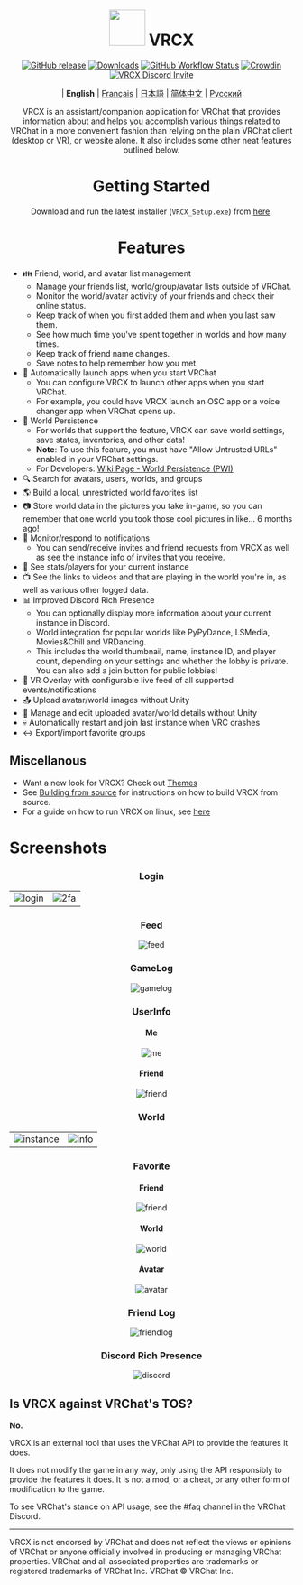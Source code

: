<div align="center">

# <img src="https://raw.githubusercontent.com/vrcx-team/VRCX/master/VRCX.ico" width="64" height="64"> </img> VRCX

[![GitHub release](https://img.shields.io/github/release/vrcx-team/VRCX.svg)](https://github.com/vrcx-team/VRCX/releases/latest)
[![Downloads](https://img.shields.io/github/downloads/vrcx-team/VRCX/total?color=6451f1)](https://github.com/vrcx-team/VRCX/releases/latest)
[![GitHub Workflow Status](https://github.com/vrcx-team/VRCX/actions/workflows/github_actions.yml/badge.svg)](https://github.com/vrcx-team/VRCX/actions/workflows/github_actions.yml)
[![Crowdin](https://badges.crowdin.net/vrcx/localized.svg)](https://crowdin.com/project/vrcx)
[![VRCX Discord Invite](https://img.shields.io/discord/854071236363550763?color=%237289DA&logo=discord&logoColor=white&label=discord)](https://vrcx.pypy.moe/discord)


| **English** | [Français](./README.fr.md) | [日本語](./README.jp.md) | [简体中文](./README.zh_CN.md) | [Русский](./README.ru_RU.md)

VRCX is an assistant/companion application for VRChat that provides information about and helps you accomplish various things related to VRChat in a more convenient fashion than relying on the plain VRChat client (desktop or VR), or website alone. It also includes some other neat features outlined below.

# Getting Started

<div align="center">

Download and run the latest installer (`VRCX_Setup.exe`) from [here](https://github.com/vrcx-team/VRCX/releases/latest).

# Features

<div align="left">

- :family: Friend, world, and avatar list management
  - Manage your friends list, world/group/avatar lists outside of VRChat.
  - Monitor the world/avatar activity of your friends and check their online status.
  - Keep track of when you first added them and when you last saw them.
  - See how much time you've spent together in worlds and how many times.
  - Keep track of friend name changes.
  - Save notes to help remember how you met.
- :electric_plug: Automatically launch apps when you start VRChat
  - You can configure VRCX to launch other apps when you start VRChat.
  - For example, you could have VRCX launch an OSC app or a voice changer app when VRChat opens up.
- :floppy_disk: World Persistence
  - For worlds that support the feature, VRCX can save world settings, save states, inventories, and other data!
  - **Note**: To use this feature, you must have "Allow Untrusted URLs" enabled in your VRChat settings.
  - For Developers: [Wiki Page - World Persistence (PWI)](<https://github.com/vrcx-team/VRCX/wiki/World-Persistence-(PWI)>)
- :mag: Search for avatars, users, worlds, and groups
- :earth_americas: Build a local, unrestricted world favorites list
- :camera: Store world data in the pictures you take in-game, so you can remember that one world you took those cool pictures in like... 6 months ago!
- :bell: Monitor/respond to notifications
  - You can send/receive invites and friend requests from VRCX as well as see the instance info of invites that you receive.
- :scroll: See stats/players for your current instance
- :tv: See the links to videos and that are playing in the world you're in, as well as various other logged data.
- :bar_chart: Improved Discord Rich Presence
  - You can optionally display more information about your current instance in Discord.
  - World integration for popular worlds like PyPyDance, LSMedia, Movies&Chill and VRDancing.
  - This includes the world thumbnail, name, instance ID, and player count, depending on your settings and whether the lobby is private. You can also add a join button for public lobbies!
- :crystal_ball: VR Overlay with configurable live feed of all supported events/notifications
- :outbox_tray: Upload avatar/world images without Unity
- :page_facing_up: Manage and edit uploaded avatar/world details without Unity
- :skull: Automatically restart and join last instance when VRC crashes
- :left_right_arrow: Export/import favorite groups

## Miscellanous

- Want a new look for VRCX? Check out [Themes](https://github.com/vrcx-team/VRCX/wiki/Themes)
- See [Building from source](https://github.com/vrcx-team/VRCX/wiki/Building-from-source) for instructions on how to build VRCX from source.
- For a guide on how to run VRCX on linux, see [here](https://github.com/vrcx-team/VRCX/wiki/Running-VRCX-on-Linux)

# Screenshots

<div align="center">

<h3>Login</h3>

<table>
  <tr>
    <td align="center"><img src="https://github-production-user-asset-6210df.s3.amazonaws.com/82102170/251994190-5e6a961e-b2fe-4d3b-bf66-455d8626b8bf.png" alt="login"></td>
    <td align="center"><img src="https://github-production-user-asset-6210df.s3.amazonaws.com/82102170/251994414-a21faf59-6199-45de-94e7-a093a6b8c0ac.png" alt="2fa"></td>
  </tr>
</table>

<h3>Feed</h3>

<img src="https://github-production-user-asset-6210df.s3.amazonaws.com/82102170/251987020-9839a2c9-47db-4271-b1bf-8e07669a7056.png" alt="feed">

<h3>GameLog</h3>

<img src="https://github-production-user-asset-6210df.s3.amazonaws.com/82102170/251987498-b82266ed-131d-42ad-be2f-b167f24acf9f.png" alt="gamelog">

<h3>UserInfo</h3>

<h4>Me</h4>

<img src="https://github-production-user-asset-6210df.s3.amazonaws.com/82102170/251990237-0c863d27-141c-4447-82de-4279ab8973ea.png" alt="me">

<h4>Friend</h4>

<img src="https://github-production-user-asset-6210df.s3.amazonaws.com/82102170/251989666-8f918786-e632-451d-be29-f92d2c681b80.png" alt="friend">

<h3>World</h3>

<table>
  <tr>
    <td align="center"><img src="https://github-production-user-asset-6210df.s3.amazonaws.com/82102170/251991003-37a986bb-470c-442b-8ada-31918f7b2017.png" alt="instance"></td>
    <td align="center"><img src="https://github-production-user-asset-6210df.s3.amazonaws.com/82102170/251991217-0d40846f-ac08-48c0-8e4d-18c35fe0999b.png" alt="info"></td>
  </tr>
</table>

<h3>Favorite</h3>

<h4>Friend</h4>

<img src="https://github-production-user-asset-6210df.s3.amazonaws.com/82102170/251992424-ba406d0f-787e-4e2d-89bd-4caa0a05d31f.png" alt="friend">

<h4>World</h4>

<img src="https://github-production-user-asset-6210df.s3.amazonaws.com/82102170/251992950-8f2c6cdc-dc9a-4a60-b59f-9fa80d071359.png" alt="world">

<h4>Avatar</h4>

<img src="https://github-production-user-asset-6210df.s3.amazonaws.com/82102170/251993408-66d11100-15a8-484f-b9fd-82be1516c9be.png" alt="avatar">

<h3>Friend Log</h3>

<img src="https://github-production-user-asset-6210df.s3.amazonaws.com/82102170/251993741-e2033095-4ceb-4552-8b79-9285325c1e49.png" alt="friendlog">

<h3>Discord Rich Presence</h3>

<img src="https://github-production-user-asset-6210df.s3.amazonaws.com/82102170/251997318-5a71249c-59fc-4ad6-9194-d6b1d4165600.png" alt="discord">

<!-- The other images will be similar to this -->
</div>

## Is VRCX against VRChat's TOS?

**No.**

VRCX is an external tool that uses the VRChat API to provide the features it does.

It does not modify the game in any way, only using the API responsibly to provide the features it does. It is not a mod, or a cheat, or any other form of modification to the game.

To see VRChat's stance on API usage, see the #faq channel in the VRChat Discord.

---

VRCX is not endorsed by VRChat and does not reflect the views or opinions of VRChat or anyone officially involved in producing or managing VRChat properties. VRChat and all associated properties are trademarks or registered trademarks of VRChat Inc. VRChat © VRChat Inc.
